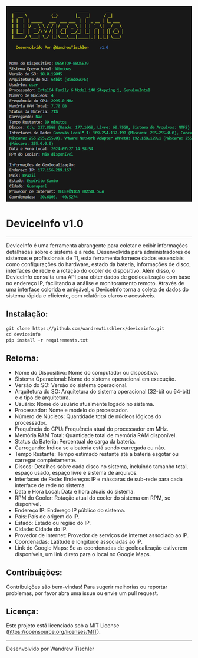<img src="https://raw.githubusercontent.com/wandrewtischlerx/deviceinfo/main/IMAGENS/deviceinfo.PNG" alt="DeviceInfo">


<h1>DeviceInfo v1.0</h1>

---

DeviceInfo é uma ferramenta abrangente para coletar e exibir informações detalhadas sobre o sistema e a rede. Desenvolvida para administradores de sistemas e profissionais de TI, esta ferramenta fornece dados essenciais como configurações do hardware, estado da bateria, informações de disco, interfaces de rede e a rotação do cooler do dispositivo. Além disso, o DeviceInfo consulta uma API para obter dados de geolocalização com base no endereço IP, facilitando a análise e monitoramento remoto. Através de uma interface colorida e amigável, o DeviceInfo torna a coleta de dados do sistema rápida e eficiente, com relatórios claros e acessíveis.



<h2>Instalação:</h2>

```
git clone https://github.com/wandrewtischlerx/deviceinfo.git
cd deviceinfo
pip install -r requirements.txt
```

<h2>Retorna:</h2>

   - Nome do Dispositivo: Nome do computador ou dispositivo.
   - Sistema Operacional: Nome do sistema operacional em execução.
   - Versão do SO: Versão do sistema operacional.
   - Arquitetura do SO: Arquitetura do sistema operacional (32-bit ou 64-bit) e o tipo de arquitetura.
   - Usuário: Nome do usuário atualmente logado no sistema.
   - Processador: Nome e modelo do processador.
   - Número de Núcleos: Quantidade total de núcleos lógicos do processador.
   - Frequência do CPU: Frequência atual do processador em MHz.
   - Memória RAM Total: Quantidade total de memória RAM disponível.
   - Status da Bateria: Percentual de carga da bateria.
   - Carregando: Indica se a bateria está sendo carregada ou não.
   - Tempo Restante: Tempo estimado restante até a bateria esgotar ou carregar completamente.
   - Discos: Detalhes sobre cada disco no sistema, incluindo tamanho total, espaço usado, espaço livre e sistema de arquivos.
   - Interfaces de Rede: Endereços IP e máscaras de sub-rede para cada interface de rede no sistema.
   - Data e Hora Local: Data e hora atuais do sistema.
   - RPM do Cooler: Rotação atual do cooler do sistema em RPM, se disponível.
   - Endereço IP: Endereço IP público do sistema.
   - País: País de origem do IP.
   - Estado: Estado ou região do IP.
   - Cidade: Cidade do IP.
   - Provedor de Internet: Provedor de serviços de internet associado ao IP.
   - Coordenadas: Latitude e longitude associadas ao IP.
   - Link do Google Maps: Se as coordenadas de geolocalização estiverem disponíveis, um link direto para o local no Google Maps.

<h2>Contribuições:</h2>

Contribuições são bem-vindas! Para sugerir melhorias ou reportar problemas, por favor abra uma issue ou envie um pull request.

<h2>Licença:</h2>

Este projeto está licenciado sob a MIT License (https://opensource.org/licenses/MIT).

---

Desenvolvido por Wandrew Tischler
